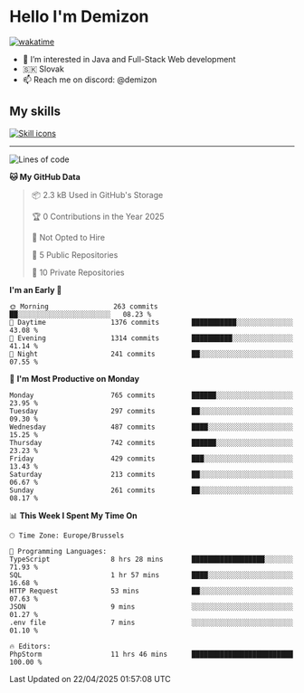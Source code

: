 # Hello I'm Demizon
[![wakatime](https://wakatime.com/badge/user/6ad1949f-d6d7-44f9-9eee-c35e54cc499b.svg)](https://wakatime.com/@6ad1949f-d6d7-44f9-9eee-c35e54cc499b)
- 👀 I’m interested in Java and Full-Stack Web development
- 🇸🇰 Slovak
- 📫 Reach me on discord: @demizon

## My skills
[![Skill icons](https://skillicons.dev/icons?i=java,js,ts,html,css,react,nextjs,tailwind,supabase,py,git,docker,linux,mysql,postgres,mongo&theme=dark)](https://github.com/Demizon3433)

---

<!--START_SECTION:waka-->
![Lines of code](https://img.shields.io/badge/From%20Hello%20World%20I%27ve%20Written-1.0%20million%20lines%20of%20code-blue)

**🐱 My GitHub Data** 

> 📦 2.3 kB Used in GitHub's Storage 
 > 
> 🏆 0 Contributions in the Year 2025
 > 
> 🚫 Not Opted to Hire
 > 
> 📜 5 Public Repositories 
 > 
> 🔑 10 Private Repositories 
 > 
**I'm an Early 🐤** 

```text
🌞 Morning                263 commits         ██░░░░░░░░░░░░░░░░░░░░░░░   08.23 % 
🌆 Daytime                1376 commits        ███████████░░░░░░░░░░░░░░   43.08 % 
🌃 Evening                1314 commits        ██████████░░░░░░░░░░░░░░░   41.14 % 
🌙 Night                  241 commits         ██░░░░░░░░░░░░░░░░░░░░░░░   07.55 % 
```
📅 **I'm Most Productive on Monday** 

```text
Monday                   765 commits         ██████░░░░░░░░░░░░░░░░░░░   23.95 % 
Tuesday                  297 commits         ██░░░░░░░░░░░░░░░░░░░░░░░   09.30 % 
Wednesday                487 commits         ████░░░░░░░░░░░░░░░░░░░░░   15.25 % 
Thursday                 742 commits         ██████░░░░░░░░░░░░░░░░░░░   23.23 % 
Friday                   429 commits         ███░░░░░░░░░░░░░░░░░░░░░░   13.43 % 
Saturday                 213 commits         ██░░░░░░░░░░░░░░░░░░░░░░░   06.67 % 
Sunday                   261 commits         ██░░░░░░░░░░░░░░░░░░░░░░░   08.17 % 
```


📊 **This Week I Spent My Time On** 

```text
🕑︎ Time Zone: Europe/Brussels

💬 Programming Languages: 
TypeScript               8 hrs 28 mins       ██████████████████░░░░░░░   71.93 % 
SQL                      1 hr 57 mins        ████░░░░░░░░░░░░░░░░░░░░░   16.68 % 
HTTP Request             53 mins             ██░░░░░░░░░░░░░░░░░░░░░░░   07.63 % 
JSON                     9 mins              ░░░░░░░░░░░░░░░░░░░░░░░░░   01.27 % 
.env file                7 mins              ░░░░░░░░░░░░░░░░░░░░░░░░░   01.10 % 

🔥 Editors: 
PhpStorm                 11 hrs 46 mins      █████████████████████████   100.00 % 
```


 Last Updated on 22/04/2025 01:57:08 UTC
<!--END_SECTION:waka-->
